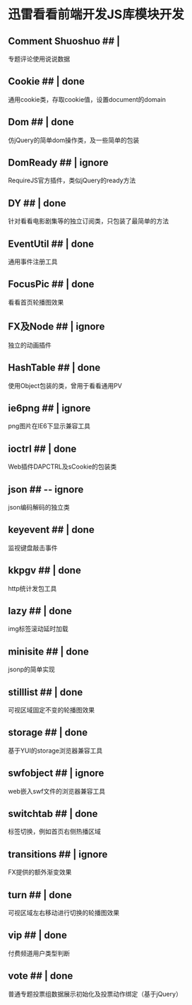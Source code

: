 # 迅雷看看前端开发JS库模块开发 #

## Comment Shuoshuo ## |
专题评论使用说说数据

## Cookie ## | done
通用cookie类，存取cookie值，设置document的domain

## Dom ## | done
仿jQuery的简单dom操作类，及一些简单的包装

## DomReady ## | ignore
RequireJS官方插件，类似jQuery的ready方法

## DY ## | done
针对看看电影剧集等的独立订阅类，只包装了最简单的方法

## EventUtil ## | done
通用事件注册工具

## FocusPic ## | done
看看首页轮播图效果

## FX及Node ## | ignore
独立的动画插件

## HashTable ## | done
使用Object包装的类，曾用于看看通用PV

## ie6png ## | ignore
png图片在IE6下显示兼容工具

## ioctrl ## | done
Web插件DAPCTRL及sCookie的包装类

## json ## -- ignore
json编码解码的独立类

## keyevent ## | done
监视键盘敲击事件

## kkpgv ## | done
http统计发包工具

## lazy ## | done
img标签滚动延时加载

## minisite ## | done
jsonp的简单实现

## stilllist ## | done
可视区域固定不变的轮播图效果

## storage ## | done
基于YUI的storage浏览器兼容工具

## swfobject ## | ignore
web嵌入swf文件的浏览器兼容工具

## switchtab ## | done
标签切换，例如首页右侧热播区域

## transitions ## | ignore
FX提供的额外渐变效果

## turn ## | done
可视区域左右移动进行切换的轮播图效果

## vip ## | done
付费频道用户类型判断

## vote ## | done
普通专题投票组数据展示初始化及投票动作绑定（基于jQuery）